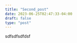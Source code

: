 ```yaml
---
title: "Second_post"
date: 2023-06-25T02:47:33-04:00
draft: false
type: "post"
---
```


sdfsdfsdfdsf